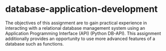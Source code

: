 # database-application-development
The objectives of this assignment are to gain practical experience in interacting with a relational database management system using an Application Programming Interface (API) (Python DB-API). This assignment additionally provides an opportunity to use more advanced features of a database such as functions.
